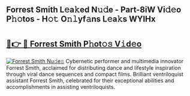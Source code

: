 ## Forrest Smith L𝚎a𝚔ed N𝚞𝚍e - Part-8iW Vi𝚍𝚎o P𝚑𝚘tos - H𝚘𝚝 O𝚗𝚕yf𝚊ns L𝚎a𝚔s WYIHx

# <h2><a href="http://kfanqu1.oniu.top/?m=Forrest+Smith">🔗👉 🔴 Forrest Smith P𝚑ot𝚘𝚜 V𝚒d𝚎o</a></h2>

[![Forrest Smith Nu𝚍e𝚜](https://i.imgur.com/0qMVB7G.gif)](http://kfanqu1.oniu.top/?m=Forrest+Smith)
Cybernetic performer and multimedia innovator Forrest Smith, acclaimed for distributing dance and lifestyle inspiration through viral dance sequences and compact films. Brilliant ventriloquist assistant Forrest Smith, celebrated for their exceptional abilities and accomplishments in assisting ventriloquists.  
